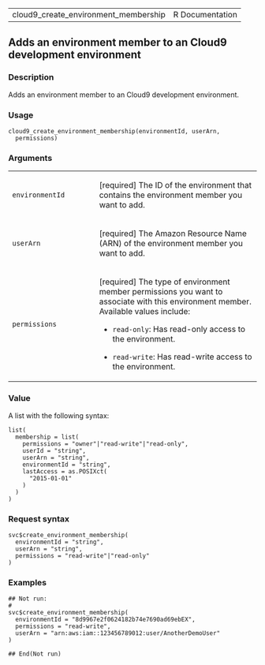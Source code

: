 <table style="width: 100%;">
<tbody>
<tr class="odd">
<td>cloud9_create_environment_membership</td>
<td style="text-align: right;">R Documentation</td>
</tr>
</tbody>
</table>

## Adds an environment member to an Cloud9 development environment

### Description

Adds an environment member to an Cloud9 development environment.

### Usage

    cloud9_create_environment_membership(environmentId, userArn,
      permissions)

### Arguments

<table>
<colgroup>
<col style="width: 35%" />
<col style="width: 65%" />
</colgroup>
<tbody>
<tr class="odd">
<td><code
id="cloud9_create_environment_membership_:_environmentId">environmentId</code></td>
<td><p>[required] The ID of the environment that contains the
environment member you want to add.</p></td>
</tr>
<tr class="even">
<td><code
id="cloud9_create_environment_membership_:_userArn">userArn</code></td>
<td><p>[required] The Amazon Resource Name (ARN) of the environment
member you want to add.</p></td>
</tr>
<tr class="odd">
<td><code
id="cloud9_create_environment_membership_:_permissions">permissions</code></td>
<td><p>[required] The type of environment member permissions you want to
associate with this environment member. Available values include:</p>
<ul>
<li><p><code>read-only</code>: Has read-only access to the
environment.</p></li>
<li><p><code>read-write</code>: Has read-write access to the
environment.</p></li>
</ul></td>
</tr>
</tbody>
</table>

### Value

A list with the following syntax:

    list(
      membership = list(
        permissions = "owner"|"read-write"|"read-only",
        userId = "string",
        userArn = "string",
        environmentId = "string",
        lastAccess = as.POSIXct(
          "2015-01-01"
        )
      )
    )

### Request syntax

    svc$create_environment_membership(
      environmentId = "string",
      userArn = "string",
      permissions = "read-write"|"read-only"
    )

### Examples

    ## Not run: 
    # 
    svc$create_environment_membership(
      environmentId = "8d9967e2f0624182b74e7690ad69ebEX",
      permissions = "read-write",
      userArn = "arn:aws:iam::123456789012:user/AnotherDemoUser"
    )

    ## End(Not run)

